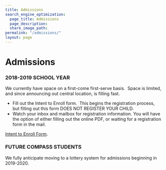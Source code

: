 ```yaml
---
title: Admissions
search_engine_optimization:
  page_title: Admissions
  page_description:
  share_image_path:
permalink: "/admissions/"
layout: page
---
```


# Admissions

### 2018-2019 SCHOOL YEAR

We currently have space on a first-come first-serve basis. &nbsp;Space is limited, and since announcing out central location, is filling fast. &nbsp;

* Fill out the Intent to Enroll form. &nbsp;This begins the registration process, but filling out this form DOES NOT REGISTER YOUR CHILD.
* Watch your inbox and mailbox for registration information. You will have the option of either filling out the online PDF, or waiting for a registration form in the mail.&nbsp;

[Intent to Enroll Form](/parents/#iframe).

### FUTURE COMPASS STUDENTS

We fully anticipate moving to a lottery system for admissions beginning in 2019-2020.